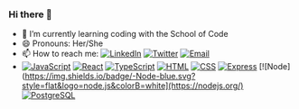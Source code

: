 ### Hi there 👋

- 🌱 I’m currently learning coding with the School of Code 
- 😄 Pronouns: Her/She
- 📫 How to reach me: [![LinkedIn](https://img.shields.io/badge/-LinkedIn-blue.svg?style=flat&logo=linkedin&colorB=blue)](https://www.linkedin.com/in/marwa-dawood)     [![Twitter](https://img.shields.io/badge/-Twitter-1ca0f1.svg?style=flat&logo=twitter&colorB=1ca0f1)](https://twitter.com/Marwa__Dawood)    [![Email](https://img.shields.io/badge/-Email-blue.svg?style=flat&logo=gmail&colorB=blue)](mailto:marwa.dawood@hotmail.com) 
- [![JavaScript](https://img.shields.io/badge/-JavaScript-white.svg?style=flat&logo=javascript&colorB=white)](https://developer.mozilla.org/en-US/docs/Web/JavaScript) [![React](https://img.shields.io/badge/-React-white.svg?style=flat&logo=react&colorB=white)](https://reactjs.org/) [![TypeScript](https://img.shields.io/badge/-TypeScript-white.svg?style=flat&logo=typescript&colorB=white)](https://www.typescriptlang.org/) [![HTML](https://img.shields.io/badge/-HTML-white.svg?style=flat&logo=html5&colorB=green)](https://developer.mozilla.org/en-US/docs/Web/HTML) [![CSS](https://img.shields.io/badge/-CSS-white.svg?style=flat&logo=css3&colorB=blue)](https://developer.mozilla.org/en-US/docs/Web/CSS) [![Express](https://img.shields.io/badge/-Express-white.svg?style=flat&logo=node.js&colorB=white)](https://expressjs.com/) [![Node](https://img.shields.io/badge/-Node-blue.svg?style=flat&logo=node.js&colorB=white](https://nodejs.org/) [![PostgreSQL](https://img.shields.io/badge/-PostgreSQL-white.svg?style=flat&logo=postgresql&colorB=white)](https://www.postgresql.org/)







<!--
**MarwaDawood/MarwaDawood** is a ✨ _special_ ✨ repository because its `README.md` (this file) appears on your GitHub profile.

Here are some ideas to get you started:

- 🔭 I’m currently working on ...
- 🌱 I’m currently learning coding with the School of Code 
- 👯 I’m looking to collaborate on ...
- 🤔 I’m looking for help with ...
- 💬 Ask me about ...
- 📫 How to reach me: ...
- ⚡ Fun fact: ...
-->

